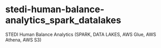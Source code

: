 # stedi-human-balance-analytics_spark_datalakes
STEDI Human Balance Analytics (SPARK, DATA LAKES, AWS Glue, AWS Athena, AWS S3)
